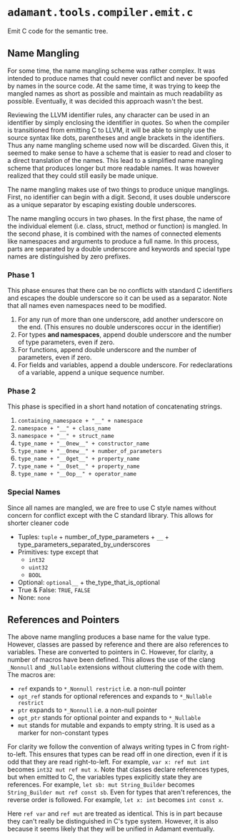 # `adamant.tools.compiler.emit.c`

Emit C code for the semantic tree.

## Name Mangling

For some time, the name mangling scheme was rather complex. It was intended to produce names that could never conflict and never be spoofed by names in the source code. At the same time, it was trying to keep the mangled names as short as possible and maintain as much readability as possible. Eventually, it was decided this approach wasn't the best.

Reviewing the LLVM identifier rules, any character can be used in an identifier by simply enclosing the identifier in quotes. So when the compiler is transitioned from emitting C to LLVM, it will be able to simply use the source syntax like dots, parentheses and angle brackets in the identifiers. Thus any name mangling scheme used now will be discarded. Given this, it seemed to make sense to have a scheme that is easier to read and closer to a direct translation of the names. This lead to a simplified name mangling scheme that produces longer but more readable names. It was however realized that they could still easily be made unique.

The name mangling makes use of two things to produce unique manglings. First, no identifier can begin with a digit. Second, it uses double underscore as a unique separator by escaping existing double underscores.

The name mangling occurs in two phases. In the first phase, the name of the individual element (i.e. class, struct, method or function) is mangled. In the second phase, it is combined with the names of connected elements like namespaces and arguments to produce a full name. In this process, parts are separated by a double underscore and keywords and special type names are distinguished by zero prefixes.

### Phase 1

This phase ensures that there can be no conflicts with standard C identifiers and escapes the double underscore so it can be used as a separator. Note that all names even namespaces need to be modified.

1. For any run of more than one underscore, add another underscore on the end. (This ensures no double underscores occur in the identifier)
2. For types **and namespaces**, append double underscore and the number of type parameters, even if zero.
3. For functions, append double underscore and the number of parameters, even if zero.
4. For fields and variables, append a double underscore. For redeclarations of a variable, append a unique sequence number.

### Phase 2

This phase is specified in a short hand notation of concatenating strings.

1. `containing_namespace + "__" + namespace`
2. `namespace + "__" + class_name`
3. `namespace + "__" + struct_name`
4. `type_name + "__0new__" + constructor_name`
5. `type_name + "__0new__" + number_of_parameters`
6. `type_name + "__0get__" + property_name`
7. `type_name + "__0set__" + property_name`
8. `type_name + "__0op__" + operator_name`

### Special Names

Since all names are mangled, we are free to use C style names without concern for conflict except with the C standard library. This allows for shorter cleaner code

* Tuples: `tuple` + number_of_type_parameters + `__` + type_parameters_separated_by_underscores
* Primitives: type except that
  * `int32`
  * `uint32`
  * `BOOL`
* Optional: `optional__` + the_type_that_is_optional
* True & False: `TRUE`, `FALSE`
* None: `none`

## References and Pointers

The above name mangling produces a base name for the value type. However, classes are passed by reference and there are also references to variables. These are converted to pointers in C. However, for clarity, a number of macros have been defined. This allows the use of the clang `_Nonnull` and `_Nullable` extensions without cluttering the code with them. The macros are:

* `ref` expands to `*_Nonnull restrict` i.e. a non-null pointer
* `opt_ref` stands for optional references and expands to `*_Nullable restrict`
* `ptr` expands to `*_Nonnull` i.e. a non-null pointer
* `opt_ptr` stands for optional pointer and expands to `*_Nullable`
* `mut` stands for mutable and expands to empty string. It is used as a marker for non-constant types

For clarity we follow the convention of always writing types in C from right-to-left. This ensures that types can be read off in one direction, even if it is odd that they are read right-to-left. For example, `var x: ref mut int` becomes `int32 mut ref mut x`. Note that classes declare references types, but when emitted to C, the variables types explicitly state they are references. For example, `let sb: mut String_Builder` becomes `String_Builder mut ref const sb`. Even for types that aren't references, the reverse order is followed. For example, `let x: int` becomes `int const x`.

Here `ref var` and `ref mut` are treated as identical. This is in part because they can't really be distinguished in C's type system. However, it is also because it seems likely that they will be unified in Adamant eventually.
